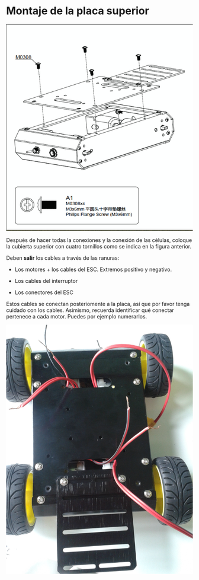 # Montaje de la placa superior

![upper](../img/assembly_img/a_upper.jpg)

Después de hacer todas la conexiones y la conexión de las células, coloque la cubierta superior con cuatro tornillos como se indica en la figura anterior.

Deben **salir** los cables a través  de las ranuras: 

- Los motores + los cables del ESC. Extremos positivo y negativo.

- Los cables del interruptor

- Los conectores del ESC

Estos cables se conectan posteriomente a la placa, así que por favor tenga cuidado con los cables. Asimismo, recuerda identificar qué conectar pertenece a cada motor. Puedes por ejemplo numerarlos.

![upper](../img/assembly_img/a_upper1.3.jpg)
